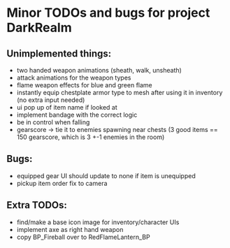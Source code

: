 # Minor TODOs and bugs for project DarkRealm

## **Unimplemented things**:

- two handed weapon animations (sheath, walk, unsheath)
- attack animations for the weapon types
- flame weapon effects for blue and green flame
- instantly equip chestplate armor type to mesh after using it in inventory (no extra input needed)
- ui pop up of item name if looked at
- implement bandage with the correct logic
- be in control when falling
- gearscore -> tie it to enemies spawning near chests (3 good items == 150 gearscore, which is 3 +-1 enemies in the room)



## **Bugs**:

- equipped gear UI should update to none if item is unequipped
- pickup item order fix to camera



## **Extra TODOs**:

- find/make a base icon image for inventory/character UIs
- implement axe as right hand weapon
- copy BP_Fireball over to RedFlameLantern_BP